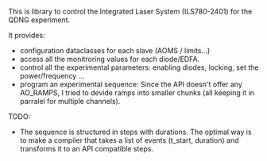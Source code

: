 This is library to control the Integrated Laser System (ILS780-2401) for the QDNG experiment.

It provides:
- configuration dataclasses for each slave (AOMS / limits...)
- access all the monitroring values for each diode/EDFA.
- control all the experimental parameters: enabling diodes, locking, set the power/frequency ...
- program an experimental sequence: Since the API doesn't offer any AO_RAMPS, I tried to devide ramps into smaller chunks (all keeping it in parralel for multiple channels).

TODO:
- The sequence is structured in steps with durations. The optimal way is to make a compiler that takes a list of events (t_start, duration) and transforms it to an API compatible steps.
